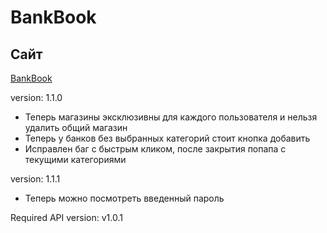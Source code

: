 # BankBook

## Сайт
[BankBook](https://bankbook.site/)

version: 1.1.0
- Теперь магазины эксклюзивны для каждого пользователя и нельзя удалить общий магазин
- Теперь у банков без выбранных категорий стоит кнопка добавить
- Исправлен баг с быстрым кликом, после закрытия попапа с текущими категориями

version: 1.1.1
- Теперь можно посмотреть введенный пароль

Required API version: v1.0.1